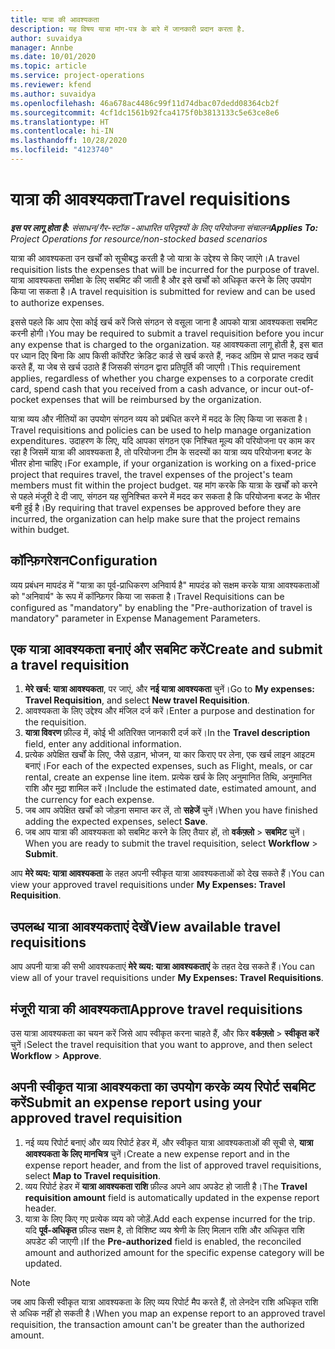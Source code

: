 ```yaml
---
title: यात्रा की आवश्यकता
description: यह विषय यात्रा मांग-पत्र के बारे में जानकारी प्रदान करता है.
author: suvaidya
manager: Annbe
ms.date: 10/01/2020
ms.topic: article
ms.service: project-operations
ms.reviewer: kfend
ms.author: suvaidya
ms.openlocfilehash: 46a678ac4486c99f11d74dbac07dedd08364cb2f
ms.sourcegitcommit: 4cf1dc1561b92fca4175f0b3813133c5e63ce8e6
ms.translationtype: HT
ms.contentlocale: hi-IN
ms.lasthandoff: 10/28/2020
ms.locfileid: "4123740"
---
```

# <a name="travel-requisitions"></a><span data-ttu-id="5a105-103">यात्रा की आवश्यकता</span><span class="sxs-lookup"><span data-stu-id="5a105-103">Travel requisitions</span></span>

<span data-ttu-id="5a105-104">_**इस पर लागू होता है:** संसाधन/गैर-स्टॉक -आधारित परिदृश्यों के लिए परियोजना संचालन_</span><span class="sxs-lookup"><span data-stu-id="5a105-104">_**Applies To:** Project Operations for resource/non-stocked based scenarios_</span></span>

<span data-ttu-id="5a105-105">यात्रा की आवश्यकता उन खर्चों को सूचीबद्ध करती है जो यात्रा के उद्देश्य से किए जाएंगे।</span><span class="sxs-lookup"><span data-stu-id="5a105-105">A travel requisition lists the expenses that will be incurred for the purpose of travel.</span></span> <span data-ttu-id="5a105-106">यात्रा आवश्यकता समीक्षा के लिए सबमिट की जाती है और इसे खर्चों को अधिकृत करने के लिए उपयोग किया जा सकता है।</span><span class="sxs-lookup"><span data-stu-id="5a105-106">A travel requisition is submitted for review and can be used to authorize expenses.</span></span>

<span data-ttu-id="5a105-107">इससे पहले कि आप ऐसा कोई खर्च करें जिसे संगठन से वसूला जाना है आपको यात्रा आवश्यकता सबमिट करनी होगी।</span><span class="sxs-lookup"><span data-stu-id="5a105-107">You may be required to submit a travel requisition before you incur any expense that is charged to the organization.</span></span> <span data-ttu-id="5a105-108">यह आवश्यकता लागू होती है, इस बात पर ध्यान दिए बिना कि आप किसी कॉर्पोरेट क्रेडिट कार्ड से खर्च करते हैं, नकद अग्रिम से प्राप्त नकद खर्च करते हैं, या जेब से खर्च उठाते हैं जिसकी संगठन द्वारा प्रतिपूर्ति की जाएगी।</span><span class="sxs-lookup"><span data-stu-id="5a105-108">This requirement applies, regardless of whether you charge expenses to a corporate credit card, spend cash that you received from a cash advance, or incur out-of-pocket expenses that will be reimbursed by the organization.</span></span>

<span data-ttu-id="5a105-109">यात्रा व्यय और नीतियों का उपयोग संगठन व्यय को प्रबंधित करने में मदद के लिए किया जा सकता है।</span><span class="sxs-lookup"><span data-stu-id="5a105-109">Travel requisitions and policies can be used to help manage organization expenditures.</span></span> <span data-ttu-id="5a105-110">उदाहरण के लिए, यदि आपका संगठन एक निश्चित मूल्य की परियोजना पर काम कर रहा है जिसमें यात्रा की आवश्यकता है, तो परियोजना टीम के सदस्यों का यात्रा व्यय परियोजना बजट के भीतर होना चाहिए।</span><span class="sxs-lookup"><span data-stu-id="5a105-110">For example, if your organization is working on a fixed-price project that requires travel, the travel expenses of the project's team members must fit within the project budget.</span></span> <span data-ttu-id="5a105-111">यह मांग करके कि यात्रा के खर्चों को करने से पहले मंजूरी दे दी जाए, संगठन यह सुनिश्चित करने में मदद कर सकता है कि परियोजना बजट के भीतर बनी हुई है।</span><span class="sxs-lookup"><span data-stu-id="5a105-111">By requiring that travel expenses be approved before they are incurred, the organization can help make sure that the project remains within budget.</span></span>

## <a name="configuration"></a><span data-ttu-id="5a105-112">कॉन्फ़िगरेशन</span><span class="sxs-lookup"><span data-stu-id="5a105-112">Configuration</span></span> 

<span data-ttu-id="5a105-113">व्यय प्रबंधन मापदंड में "यात्रा का पूर्व-प्राधिकरण अनिवार्य है" मापदंड को सक्षम करके यात्रा आवश्यकताओं को "अनिवार्य" के रूप में कॉन्फ़िगर किया जा सकता है।</span><span class="sxs-lookup"><span data-stu-id="5a105-113">Travel Requisitions can be configured as "mandatory" by enabling the "Pre-authorization of travel is mandatory" parameter in Expense Management Parameters.</span></span> 

## <a name="create-and-submit-a-travel-requisition"></a><span data-ttu-id="5a105-114">एक यात्रा आवश्यकता बनाएं और सबमिट करें</span><span class="sxs-lookup"><span data-stu-id="5a105-114">Create and submit a travel requisition</span></span>

1. <span data-ttu-id="5a105-115">**मेरे खर्च: यात्रा आवश्यकता**, पर जाएं, और **नई यात्रा आवश्यकता** चुनें।</span><span class="sxs-lookup"><span data-stu-id="5a105-115">Go to **My expenses: Travel Requisition**, and select **New travel Requisition**.</span></span>
2. <span data-ttu-id="5a105-116">आवश्यकता के लिए उद्देश्य और मंजिल दर्ज करें।</span><span class="sxs-lookup"><span data-stu-id="5a105-116">Enter a purpose and destination for the requisition.</span></span>
3. <span data-ttu-id="5a105-117">**यात्रा विवरण** फ़ील्ड में, कोई भी अतिरिक्त जानकारी दर्ज करें।</span><span class="sxs-lookup"><span data-stu-id="5a105-117">In the  **Travel description** field, enter any additional information.</span></span> 
4. <span data-ttu-id="5a105-118">प्रत्येक अपेक्षित खर्चों के लिए, जैसे उड़ान, भोजन, या कार किराए पर लेना, एक खर्च लाइन आइटम बनाएं।</span><span class="sxs-lookup"><span data-stu-id="5a105-118">For each of the expected expenses, such as Flight, meals, or car rental, create an expense line item.</span></span> <span data-ttu-id="5a105-119">प्रत्येक खर्च के लिए अनुमानित तिथि, अनुमानित राशि और मुद्रा शामिल करें।</span><span class="sxs-lookup"><span data-stu-id="5a105-119">Include the estimated date, estimated amount, and the currency for each expense.</span></span> 
5. <span data-ttu-id="5a105-120">जब आप अपेक्षित खर्चों को जोड़ना समाप्त कर लें, तो **सहेजें** चुनें।</span><span class="sxs-lookup"><span data-stu-id="5a105-120">When you have finished adding the expected expenses, select **Save**.</span></span>
6. <span data-ttu-id="5a105-121">जब आप यात्रा की आवश्यकता को सबमिट करने के लिए तैयार हों, तो **वर्कफ़्लो** > **सबमिट** चुनें।</span><span class="sxs-lookup"><span data-stu-id="5a105-121">When you are ready to submit the travel requisition, select **Workflow** > **Submit**.</span></span>

<span data-ttu-id="5a105-122">आप **मेरे व्यय: यात्रा आवश्यकता** के तहत अपनी स्वीकृत यात्रा आवश्यकताओं को देख सकते हैं।</span><span class="sxs-lookup"><span data-stu-id="5a105-122">You can view your approved travel requisitions under **My Expenses: Travel Requisition**.</span></span> 

## <a name="view-available-travel-requisitions"></a><span data-ttu-id="5a105-123">उपलब्ध यात्रा आवश्यकताएं देखें</span><span class="sxs-lookup"><span data-stu-id="5a105-123">View available travel requisitions</span></span>

<span data-ttu-id="5a105-124">आप अपनी यात्रा की सभी आवश्यकताएं **मेरे व्यय: यात्रा आवश्यकताएं** के तहत देख सकते हैं।</span><span class="sxs-lookup"><span data-stu-id="5a105-124">You can view all of your travel requisitions under **My Expenses: Travel Requisitions**.</span></span>

## <a name="approve-travel-requisitions"></a><span data-ttu-id="5a105-125">मंजूरी यात्रा की आवश्यकता</span><span class="sxs-lookup"><span data-stu-id="5a105-125">Approve travel requisitions</span></span>

<span data-ttu-id="5a105-126">उस यात्रा आवश्यकता का चयन करें जिसे आप स्वीकृत करना चाहते हैं, और फिर **वर्कफ़्लो** > **स्वीकृत करें** चुनें।</span><span class="sxs-lookup"><span data-stu-id="5a105-126">Select the travel requisition that you want to approve, and then select **Workflow** > **Approve**.</span></span>  

## <a name="submit-an-expense-report-using-your-approved-travel-requisition"></a><span data-ttu-id="5a105-127">अपनी स्वीकृत यात्रा आवश्यकता का उपयोग करके व्यय रिपोर्ट सबमिट करें</span><span class="sxs-lookup"><span data-stu-id="5a105-127">Submit an expense report using your approved travel requisition</span></span>

1. <span data-ttu-id="5a105-128">नई व्यय रिपोर्ट बनाएं और व्यय रिपोर्ट हेडर में, और स्वीकृत यात्रा आवश्यकताओं की सूची से, **यात्रा आवश्यकता के लिए मानचित्र** चुनें।</span><span class="sxs-lookup"><span data-stu-id="5a105-128">Create a new expense report and in the expense report header, and from the list of approved travel requisitions, select **Map to Travel requisition**.</span></span>
2. <span data-ttu-id="5a105-129">व्यय रिपोर्ट हेडर में **यात्रा आवश्यकता राशि** फ़ील्ड अपने आप अपडेट हो जाती है।</span><span class="sxs-lookup"><span data-stu-id="5a105-129">The **Travel requisition amount** field is automatically updated in the expense report header.</span></span>
3. <span data-ttu-id="5a105-130">यात्रा के लिए किए गए प्रत्येक व्यय को जोड़ें.</span><span class="sxs-lookup"><span data-stu-id="5a105-130">Add each expense incurred for the trip.</span></span> <span data-ttu-id="5a105-131">यदि **पूर्व-अधिकृत** फ़ील्ड सक्षम है, तो विशिष्ट व्यय श्रेणी के लिए मिलान राशि और अधिकृत राशि अपडेट की जाएगी।</span><span class="sxs-lookup"><span data-stu-id="5a105-131">If the **Pre-authorized** field is enabled, the reconciled amount and authorized amount for the specific expense category will be updated.</span></span>

> [!NOTE]
> <span data-ttu-id="5a105-132">जब आप किसी स्वीकृत यात्रा आवश्यकता के लिए व्यय रिपोर्ट मैप करते हैं, तो लेनदेन राशि अधिकृत राशि से अधिक नहीं हो सकती है।</span><span class="sxs-lookup"><span data-stu-id="5a105-132">When you map an expense report to an approved travel requisition, the transaction amount can't be greater than the authorized amount.</span></span> 
